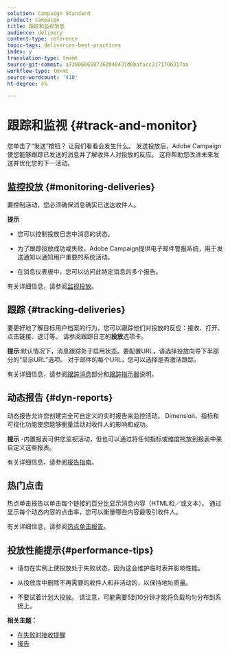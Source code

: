 ```yaml
---
solution: Campaign Standard
product: campaign
title: 跟踪和监视消息
audience: delivery
content-type: reference
topic-tags: deliveries-best-practices
index: y
translation-type: tm+mt
source-git-commit: a7300666587362048431d0bafacc317170b317aa
workflow-type: tm+mt
source-wordcount: '410'
ht-degree: 4%

---
```



# 跟踪和监视 {#track-and-monitor}

您单击了“发送”按钮？ 让我们看看会发生什么。 发送投放后，Adobe Campaign使您能够跟踪已发送的消息并了解收件人对投放的反应。 这将帮助您改进未来发送并优化您的下一活动。

## 监控投放 {#monitoring-deliveries}

要控制活动，您必须确保消息确实已送达收件人。

**提示**

* 您可以控制投放日志中消息的状态。

* 为了跟踪投放成功或失败，Adobe Campaign提供电子邮件警报系统，用于发送通知以通知用户重要的系统活动。

* 在消息仪表板中，您可以访问此特定消息的多个报告。

有关详细信息，请参阅[监视投放](../../sending/using/monitoring-a-delivery.md)。

## 跟踪 {#tracking-deliveries}

要更好地了解目标用户档案的行为，您可以跟踪他们对投放的反应：接收、打开、点击链接、退订等。 请参阅跟踪日志的&#x200B;**投放**&#x200B;选项卡。

**提示**:默认情况下，消息跟踪处于启用状态。要配置URL，请选择投放向导下半部分的“显示URL”选项。 对于邮件的每个URL，您可以选择是否激活跟踪。

有关详细信息，请参阅[跟踪消息](../../sending/using/tracking-messages.md)部分和[跟踪指示器](../../reporting/using/tracking-indicators.md)说明。

## 动态报告 {#dyn-reports}

动态报告允许您创建完全可自定义的实时报告来监控活动。 Dimension、指标和可视化功能使您能够衡量活动对收件人的影响和成功。

**提示** -内置报表可供您监视活动，但也可以通过将任何指标或维度拖放到报表中来自定义这些报表。

有关详细信息，请参阅[报告指南](../../reporting/using/about-dynamic-reports.md)。

## 热门点击

热点单击报告以单击每个链接的百分比显示消息内容（HTML和／或文本）。 通过显示每个动态内容的点击率，您可以衡量哪些内容最吸引收件人。

有关详细信息，请参阅[热点单击报告](../../reporting/using/hot-clicks.md)。

## 投放性能提示{#performance-tips}

* 请勿在实例上使投放处于失败状态，因为这会维护临时表并影响性能。

* 从投放库中删除不再需要的收件人和非活动的，以保持地址质量。

* 不要试着计划大投放。 请注意，可能需要5到10分钟才能将负载均匀分布到系统上。

**相关主题：**

* [在失败时接收提醒](../../sending/using/receiving-alerts-when-failures-happen.md)
* [报告](../../reporting/using/about-dynamic-reports.md)
